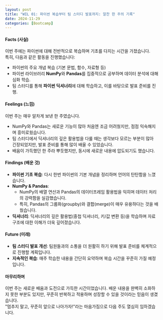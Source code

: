 ```yaml
---
layout: post
title: "WIL 01: 파이썬 복습부터 팀 스터디 발표까지: 알찬 한 주의 기록"
date: 2024-11-29
categories: [Bootcamp] 
---
```


#### **Facts (사실)**  
이번 주에는 파이썬에 대해 전반적으로 복습하며 기초를 다지는 시간을 가졌습니다.  
특히, 다음과 같은 활동을 진행했습니다:  
- 파이썬의 주요 개념 복습 (기본 문법, 함수, 자료형 등)  
- 파이썬 라이브러리 **NumPy**와 **Pandas**를 집중적으로 공부하며 데이터 분석에 대해 심화 학습.  
- 팀 스터디를 통해 **파이썬 딕셔너리**에 대해 학습하고, 이를 바탕으로 발표 준비를 진행.  

#### **Feelings (느낌)**  
이번 주는 매우 알차게 보낸 한 주였습니다.  
- NumPy와 Pandas는 새로운 기능이 많아 처음엔 조금 어려웠지만, 점점 익숙해지며 흥미로웠습니다.  
- 팀 스터디에서 딕셔너리의 깊은 활용법을 다룰 때는 생각보다 모르는 부분이 많아 긴장되었지만, 발표 준비를 통해 많이 배울 수 있었습니다.  
- 배움이 가득했던 한 주라 뿌듯했지만, 동시에 새로운 내용에 압도되기도 했습니다.

#### **Findings (배운 것)**  
- **파이썬 기초 복습**: 다시 한번 파이썬의 기본 개념을 정리하며 언어의 탄탄함을 느꼈습니다.  
- **NumPy & Pandas**:  
  - NumPy의 배열 연산과 Pandas의 데이터프레임 활용법을 익히며 데이터 처리의 강력함을 실감했습니다.  
  - 특히, Pandas의 그룹화(groupby)와 결합(merge)이 매우 유용하다는 것을 배웠습니다.  
- **딕셔너리**: 딕셔너리의 깊은 활용법(중첩 딕셔너리, 키/값 변환 등)을 학습하며 자료 구조에 대한 이해가 더욱 깊어졌습니다.  

#### **Future (미래)**  
- **팀 스터디 발표 개선**: 팀원들과의 소통을 더 원활히 하기 위해 발표 준비를 체계적으로 진행할 계획입니다.  
- **지속적인 복습**: 매주 학습한 내용을 간단히 요약하며 복습 시간을 꾸준히 가질 예정입니다.  

#### **마무리하며**  
이번 주는 새로운 배움과 도전으로 가득한 시간이었습니다. 배운 내용을 완벽히 소화하지 못한 부분도 있지만, 꾸준히 반복하고 적용하며 성장할 수 있을 것이라는 믿음이 생겼습니다.  
"멈추지 말고, 꾸준히 앞으로 나아가자!"라는 마음가짐으로 다음 주도 열심히 임하겠습니다.
